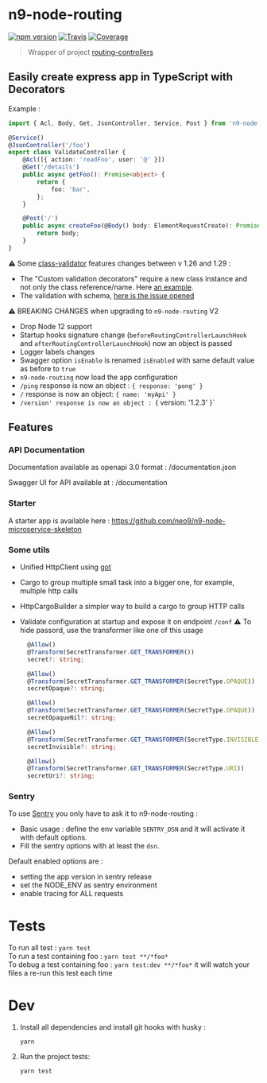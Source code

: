 # n9-node-routing

[![npm version](https://img.shields.io/npm/v/n9-node-routing.svg)](https://www.npmjs.com/package/n9-node-routing)
[![Travis](https://img.shields.io/travis/neo9/n9-node-routing/master.svg)](https://travis-ci.org/neo9/n9-node-routing)
[![Coverage](https://img.shields.io/codecov/c/github/neo9/n9-node-routing/master.svg)](https://codecov.io/gh/neo9/n9-node-routing)

> Wrapper of project [routing-controllers](https://github.com/typestack/routing-controllers)

## Easily create express app in TypeScript with Decorators

Example :

```typescript
import { Acl, Body, Get, JsonController, Service, Post } from 'n9-node-routing';

@Service()
@JsonController('/foo')
export class ValidateController {
	@Acl([{ action: 'readFoo', user: '@' }])
	@Get('/details')
	public async getFoo(): Promise<object> {
		return {
			foo: 'bar',
		};
	}

	@Post('/')
	public async createFoo(@Body() body: ElementRequestCreate): Promise<any> {
		return body;
	}
}
```

:warning: Some [class-validator](https://github.com/typestack/class-validator) features changes between v 1.26 and 1.29 :

- The "Custom validation decorators" require a new class instance and not only the class reference/name. Here [an example](./test/fixtures/micro-body-class-validation/models/array-validator.models.ts#L39).
- The validation with schema, [here is the issue opened](https://github.com/typestack/class-validator/issues/595)

:warning: BREAKING CHANGES when upgrading to `n9-node-routing` V2

- Drop Node 12 support
- Startup hooks signature change (`beforeRoutingControllerLaunchHook` and `afterRoutingControllerLaunchHook`) now an object is passed
- Logger labels changes
- Swagger option `isEnable` is renamed `isEnabled` with same default value as before to `true`
- `n9-node-routing` now load the app configuration
- `/ping` response is now an object : `{ response: 'pong' }`
- `/` response is now an object: `{ name: 'myApi' }`
- `/version' response is now an object : `{ version: '1.2.3' }`

## Features

### API Documentation

Documentation available as openapi 3.0 format : /documentation.json

Swagger UI for API available at : /documentation

### Starter

A starter app is available here : https://github.com/neo9/n9-node-microservice-skeleton

### Some utils

- Unified HttpClient using [got](https://github.com/sindresorhus/got#readme)
- Cargo to group multiple small task into a bigger one, for example, multiple http calls
- HttpCargoBuilder a simpler way to build a cargo to group HTTP calls
- Validate configuration at startup and expose it on endpoint `/conf`
  :warning: To hide passord, use the transformer like one of this usage

  ```ts
  	@Allow()
  	@Transform(SecretTransformer.GET_TRANSFORMER())
  	secret?: string;

  	@Allow()
  	@Transform(SecretTransformer.GET_TRANSFORMER(SecretType.OPAQUE))
  	secretOpaque?: string;

  	@Allow()
  	@Transform(SecretTransformer.GET_TRANSFORMER(SecretType.OPAQUE))
  	secretOpaqueNil?: string;

  	@Allow()
  	@Transform(SecretTransformer.GET_TRANSFORMER(SecretType.INVISIBLE)) // default
  	secretInvisible?: string;

  	@Allow()
  	@Transform(SecretTransformer.GET_TRANSFORMER(SecretType.URI))
  	secretUri?: string;
  ```

### Sentry

To use [Sentry](https://sentry.io/) you only have to ask it to n9-node-routing :

- Basic usage : define the env variable `SENTRY_DSN` and it will activate it with default options.
- Fill the sentry options with at least the `dsn`.

Default enabled options are :

- setting the app version in sentry release
- set the NODE_ENV as sentry environment
- enable tracing for ALL requests

# Tests

To run all test : `yarn test` \
To run a test containing foo : `yarn test **/*foo*` \
To debug a test containing foo : `yarn test:dev **/*foo*` it will watch your files a re-run this test each time

# Dev

1. Install all dependencies and install git hooks with husky :

   `yarn`

2. Run the project tests:

   `yarn test`
